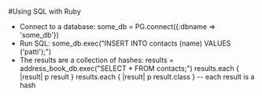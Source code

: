 #Using SQL with Ruby

* Connect to a database: 
	some_db = PG.connect({:dbname => 'some_db'})
* Run SQL: 
	some_db.exec("INSERT INTO contacts (name) VALUES ('patti');")
* The results are a collection of hashes: 
	results = address_book_db.exec("SELECT * FROM contacts;")
	results.each { |result| p result }
	results.each { |result| p result.class } -- each result is a hash